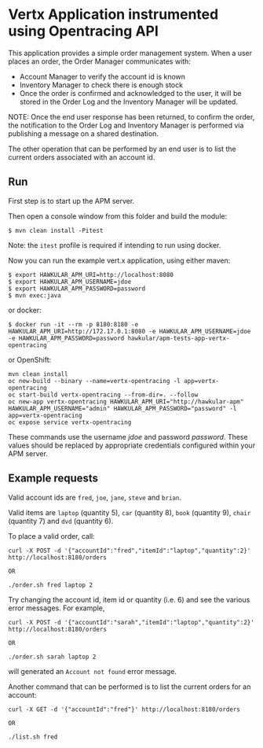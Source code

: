 # Vertx Application instrumented using Opentracing API

This application provides a simple order management system. When a user places an order, the Order Manager communicates with:

- Account Manager to verify the account id is known
- Inventory Manager to check there is enough stock
- Once the order is confirmed and acknowledged to the user, it will be stored in the Order Log and the Inventory Manager
will be updated.

NOTE: Once the end user response has been returned, to confirm the order, the notification to the Order Log and Inventory
Manager is performed via publishing a message on a shared destination.

The other operation that can be performed by an end user is to list the current orders associated with an account id.

## Run

First step is to start up the APM server.

Then open a console window from this folder and build the module:

```shell
$ mvn clean install -Pitest
```
Note: the `itest` profile is required if intending to run using docker.

Now you can run the example vert.x application, using either maven:

```shell
$ export HAWKULAR_APM_URI=http://localhost:8080
$ export HAWKULAR_APM_USERNAME=jdoe
$ export HAWKULAR_APM_PASSWORD=password
$ mvn exec:java
```
or docker:

```shell
$ docker run -it --rm -p 8180:8180 -e HAWKULAR_APM_URI=http://172.17.0.1:8080 -e HAWKULAR_APM_USERNAME=jdoe -e HAWKULAR_APM_PASSWORD=password hawkular/apm-tests-app-vertx-opentracing
```

or OpenShift:

```shell
mvn clean install
oc new-build --binary --name=vertx-opentracing -l app=vertx-opentracing
oc start-build vertx-opentracing --from-dir=. --follow
oc new-app vertx-opentracing HAWKULAR_APM_URI="http://hawkular-apm" HAWKULAR_APM_USERNAME="admin" HAWKULAR_APM_PASSWORD="password" -l app=vertx-opentracing
oc expose service vertx-opentracing
```

These commands use the username _jdoe_ and password _password_. These values should be replaced by appropriate credentials
configured within your APM server.


## Example requests

Valid account ids are `fred`, `joe`, `jane`, `steve` and `brian`.

Valid items are `laptop` (quantity 5), `car` (quantity 8), `book` (quantity 9), `chair` (quantity 7) and `dvd` (quantity 6).

To place a valid order, call:

```shell
curl -X POST -d '{"accountId":"fred","itemId":"laptop","quantity":2}' http://localhost:8180/orders

OR

./order.sh fred laptop 2
```

Try changing the account id, item id or quantity (i.e. 6) and see the various error messages. For example,

```shell
curl -X POST -d '{"accountId":"sarah","itemId":"laptop","quantity":2}' http://localhost:8180/orders

OR

./order.sh sarah laptop 2
```

will generated an `Account not found` error message.

Another command that can be performed is to list the current orders for an account:

```shell
curl -X GET -d '{"accountId":"fred"}' http://localhost:8180/orders

OR

./list.sh fred
```
